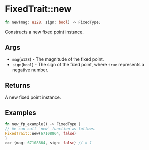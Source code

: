 # FixedTrait::new

```rust
fn new(mag: u128, sign: bool) -> FixedType;
```

Constructs a new fixed point instance.

## Args

* `mag`(`u128`) - The magnitude of the fixed point.
* `sign`(`bool`) - The sign of the fixed point, where `true` represents a negative number.

## Returns

A new fixed point instance.

## Examples

```rust
fn new_fp_example() -> FixedType {
// We can call `new` function as follows.
FixedTrait::new(67108864, false)
}
>>> {mag: 67108864, sign: false} // = 1
```
